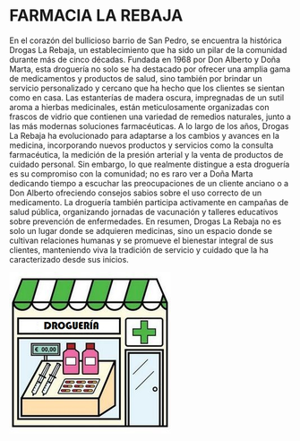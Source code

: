 # **FARMACIA LA REBAJA**
En el corazón del bullicioso barrio de San Pedro, se encuentra la histórica Drogas La Rebaja, un establecimiento que ha sido un pilar de la comunidad durante más de cinco décadas. Fundada en 1968 por Don Alberto y Doña Marta, esta droguería no solo se ha destacado por ofrecer una amplia gama de medicamentos y productos de salud, sino también por brindar un servicio personalizado y cercano que ha hecho que los clientes se sientan como en casa. Las estanterías de madera oscura, impregnadas de un sutil aroma a hierbas medicinales, están meticulosamente organizadas con frascos de vidrio que contienen una variedad de remedios naturales, junto a las más modernas soluciones farmacéuticas. A lo largo de los años, Drogas La Rebaja ha evolucionado para adaptarse a los cambios y avances en la medicina, incorporando nuevos productos y servicios como la consulta farmacéutica, la medición de la presión arterial y la venta de productos de cuidado personal. Sin embargo, lo que realmente distingue a esta droguería es su compromiso con la comunidad; no es raro ver a Doña Marta dedicando tiempo a escuchar las preocupaciones de un cliente anciano o a Don Alberto ofreciendo consejos sabios sobre el uso correcto de un medicamento. La droguería también participa activamente en campañas de salud pública, organizando jornadas de vacunación y talleres educativos sobre prevención de enfermedades. En resumen, Drogas La Rebaja no es solo un lugar donde se adquieren medicinas, sino un espacio donde se cultivan relaciones humanas y se promueve el bienestar integral de sus clientes, manteniendo viva la tradición de servicio y cuidado que la ha caracterizado desde sus inicios.

![farmacia la rebaja](./img/DROGUERIA%20(1).jpg)